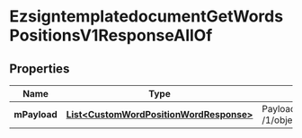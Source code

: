 

# EzsigntemplatedocumentGetWordsPositionsV1ResponseAllOf


## Properties

| Name | Type | Description | Notes |
|------------ | ------------- | ------------- | -------------|
|**mPayload** | [**List&lt;CustomWordPositionWordResponse&gt;**](CustomWordPositionWordResponse.md) | Payload for POST /1/object/ezsigntemplatedocument/{pkiEzsigntemplatedocumentID}/getWordsPositions |  |



